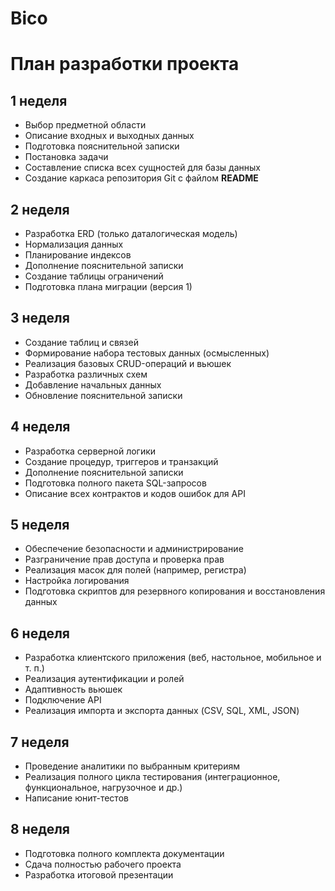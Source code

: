 # Bico

# План разработки проекта

## 1 неделя
- Выбор предметной области  
- Описание входных и выходных данных  
- Подготовка пояснительной записки  
- Постановка задачи  
- Составление списка всех сущностей для базы данных  
- Создание каркаса репозитория Git с файлом **README**  

## 2 неделя
- Разработка ERD (только даталогическая модель)  
- Нормализация данных  
- Планирование индексов  
- Дополнение пояснительной записки  
- Создание таблицы ограничений  
- Подготовка плана миграции (версия 1)  

## 3 неделя
- Создание таблиц и связей  
- Формирование набора тестовых данных (осмысленных)  
- Реализация базовых CRUD-операций и вьюшек  
- Разработка различных схем  
- Добавление начальных данных  
- Обновление пояснительной записки  

## 4 неделя
- Разработка серверной логики  
- Создание процедур, триггеров и транзакций  
- Дополнение пояснительной записки  
- Подготовка полного пакета SQL-запросов  
- Описание всех контрактов и кодов ошибок для API  

## 5 неделя
- Обеспечение безопасности и администрирование  
- Разграничение прав доступа и проверка прав  
- Реализация масок для полей (например, регистра)  
- Настройка логирования  
- Подготовка скриптов для резервного копирования и восстановления данных  

## 6 неделя
- Разработка клиентского приложения (веб, настольное, мобильное и т. п.)  
- Реализация аутентификации и ролей  
- Адаптивность вьюшек  
- Подключение API  
- Реализация импорта и экспорта данных (CSV, SQL, XML, JSON)  

## 7 неделя
- Проведение аналитики по выбранным критериям  
- Реализация полного цикла тестирования (интеграционное, функциональное, нагрузочное и др.)  
- Написание юнит-тестов  

## 8 неделя
- Подготовка полного комплекта документации  
- Сдача полностью рабочего проекта  
- Разработка итоговой презентации  
